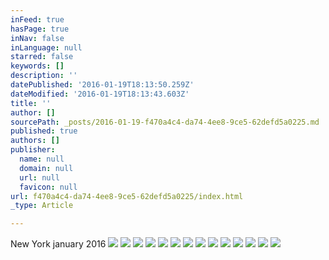 ```yaml
---
inFeed: true
hasPage: true
inNav: false
inLanguage: null
starred: false
keywords: []
description: ''
datePublished: '2016-01-19T18:13:50.259Z'
dateModified: '2016-01-19T18:13:43.603Z'
title: ''
author: []
sourcePath: _posts/2016-01-19-f470a4c4-da74-4ee8-9ce5-62defd5a0225.md
published: true
authors: []
publisher:
  name: null
  domain: null
  url: null
  favicon: null
url: f470a4c4-da74-4ee8-9ce5-62defd5a0225/index.html
_type: Article

---
```

New York january 2016
![](https://the-grid-user-content.s3-us-west-2.amazonaws.com/6845804d-97a9-4fd3-8c33-6af9bd019ef8.jpg)
![](https://the-grid-user-content.s3-us-west-2.amazonaws.com/888e7f3a-c58f-46e8-b5a1-63679515716f.jpg)
![](https://the-grid-user-content.s3-us-west-2.amazonaws.com/c4bd7ac1-a1b7-43d8-beed-366a397d6c75.jpg)
![](https://the-grid-user-content.s3-us-west-2.amazonaws.com/39ee05ec-11a7-457a-a3c8-2787e1d313c3.jpg)
![](https://the-grid-user-content.s3-us-west-2.amazonaws.com/0cdae21b-17b4-415e-9aae-9c7f5641f945.jpg)
![](https://the-grid-user-content.s3-us-west-2.amazonaws.com/15789a30-e9fe-4304-b827-6e103f332858.jpg)
![](https://the-grid-user-content.s3-us-west-2.amazonaws.com/a1ec07b7-698d-4925-b4e2-e00dd4cdad18.jpg)
![](https://the-grid-user-content.s3-us-west-2.amazonaws.com/dce4a04f-ee20-4f64-8432-bf846d300a8f.jpg)
![](https://the-grid-user-content.s3-us-west-2.amazonaws.com/cbe5774b-753a-4f87-a1e4-3509a8313e99.jpg)
![](https://the-grid-user-content.s3-us-west-2.amazonaws.com/fdaf7848-bbf0-4a48-89b8-b06fd001af15.jpg)
![](https://the-grid-user-content.s3-us-west-2.amazonaws.com/6206a9f3-18a2-414a-bcce-f68b6217b408.jpg)
![](https://the-grid-user-content.s3-us-west-2.amazonaws.com/6832ef89-3ada-4571-835d-762c247d989d.jpg)
![](https://the-grid-user-content.s3-us-west-2.amazonaws.com/65c7d75f-7eaa-4243-87bd-ec147290f38e.jpg)
![](https://the-grid-user-content.s3-us-west-2.amazonaws.com/160d117d-086a-4bf8-a675-16a24ecdc68e.jpg)
